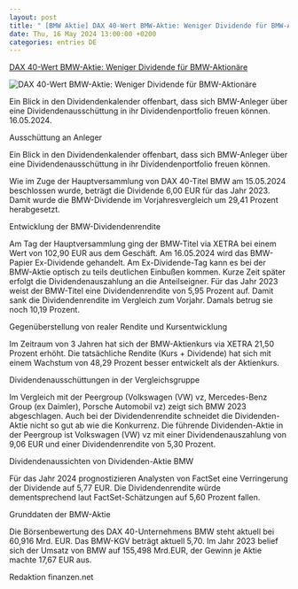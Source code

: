 ```yaml
---
layout: post
title: " [BMW Aktie] DAX 40-Wert BMW-Aktie: Weniger Dividende für BMW-Aktionäre"
date: Thu, 16 May 2024 13:00:00 +0200
categories: entries DE
---
```

[DAX 40-Wert BMW-Aktie: Weniger Dividende für BMW-Aktionäre](https://www.finanzen.net/nachricht/aktien/dax-40-wert-bmw-aktie-weniger-dividende-fuer-bmw-aktionaere-13523761)

![DAX 40-Wert BMW-Aktie: Weniger Dividende für BMW-Aktionäre](https://images.finanzen.net/mediacenter/unsortiert/bmw_ninelle_shutterstock_660.jpg)

Ein Blick in den Dividendenkalender offenbart, dass sich BMW-Anleger über eine Dividendenausschüttung in ihr Dividendenportfolio freuen können. 16.05.2024.

Ausschüttung an Anleger

Ein Blick in den Dividendenkalender offenbart, dass sich BMW-Anleger über eine Dividendenausschüttung in ihr Dividendenportfolio freuen können.

Wie im Zuge der Hauptversammlung von DAX 40-Titel BMW am 15.05.2024 beschlossen wurde, beträgt die Dividende 6,00 EUR für das Jahr 2023. Damit wurde die BMW-Dividende im Vorjahresvergleich um 29,41 Prozent herabgesetzt.

Entwicklung der BMW-Dividendenrendite

Am Tag der Hauptversammlung ging der BMW-Titel via XETRA bei einem Wert von 102,90 EUR aus dem Geschäft. Am 16.05.2024 wird das BMW-Papier Ex-Dividende gehandelt. Am Ex-Dividende-Tag kann es bei der BMW-Aktie optisch zu teils deutlichen Einbußen kommen. Kurze Zeit später erfolgt die Dividendenauszahlung an die Anteilseigner. Für das Jahr 2023 weist der BMW-Titel eine Dividendenrendite von 5,95 Prozent auf. Damit sank die Dividendenrendite im Vergleich zum Vorjahr. Damals betrug sie noch 10,19 Prozent.

Gegenüberstellung von realer Rendite und Kursentwicklung

Im Zeitraum von 3 Jahren hat sich der BMW-Aktienkurs via XETRA 21,50 Prozent erhöht. Die tatsächliche Rendite (Kurs + Dividende) hat sich mit einem Wachstum von 48,29 Prozent besser entwickelt als der Aktienkurs.

Dividendenausschüttungen in der Vergleichsgruppe

Im Vergleich mit der Peergroup (Volkswagen (VW) vz, Mercedes-Benz Group (ex Daimler), Porsche Automobil vz) zeigt sich BMW 2023 abgeschlagen. Auch bei der Dividendenrendite schneidet die Dividenden-Aktie nicht so gut ab wie die Konkurrenz. Die führende Dividenden-Aktie in der Peergroup ist Volkswagen (VW) vz mit einer Dividendenauszahlung von 9,06 EUR und einer Dividendenrendite von 5,30 Prozent.

Dividendenaussichten von Dividenden-Aktie BMW

Für das Jahr 2024 prognostizieren Analysten von FactSet eine Verringerung der Dividende auf 5,77 EUR. Die Dividendenrendite würde dementsprechend laut FactSet-Schätzungen auf 5,60 Prozent fallen.

Grunddaten der BMW-Aktie

Die Börsenbewertung des DAX 40-Unternehmens BMW steht aktuell bei 60,916 Mrd. EUR. Das BMW-KGV beträgt aktuell 5,70. Im Jahr 2023 belief sich der Umsatz von BMW auf 155,498 Mrd.EUR, der Gewinn je Aktie machte 17,67 EUR aus.

Redaktion finanzen.net

